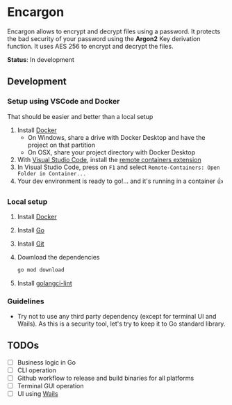 # Encargon

Encargon allows to encrypt and decrypt files using a password.
It protects the bad security of your password using the **Argon2** Key derivation function.
It uses AES 256 to encrypt and decrypt the files.

**Status**: In development

## Development

### Setup using VSCode and Docker

That should be easier and better than a local setup

1. Install [Docker](https://docs.docker.com/install/)
    - On Windows, share a drive with Docker Desktop and have the project on that partition
    - On OSX, share your project directory with Docker Desktop
1. With [Visual Studio Code](https://code.visualstudio.com/download), install the [remote containers extension](https://marketplace.visualstudio.com/items?itemName=ms-vscode-remote.remote-containers)
1. In Visual Studio Code, press on `F1` and select `Remote-Containers: Open Folder in Container...`
1. Your dev environment is ready to go!... and it's running in a container :+1:

### Local setup

1. Install [Docker](https://www.docker.com/products/docker-desktop)
1. Install [Go](https://golang.org/dl/)
1. Install [Git](https://git-scm.com/downloads)
1. Download the dependencies

    ```sh
    go mod download
    ```

1. Install [golangci-lint](https://github.com/golangci/golangci-lint#install)

### Guidelines

- Try not to use any third party dependency (except for terminal UI and Wails). As this is a security tool, let's try to keep it to Go standard library.

## TODOs

- [ ] Business logic in Go
- [ ] CLI operation
- [ ] Github workflow to release and build binaries for all platforms
- [ ] Terminal GUI operation
- [ ] UI using [Wails](https://github.com/wailsapp/wails)
